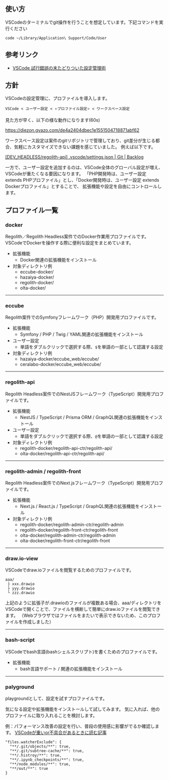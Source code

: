 ## 使い方

VSCodeのターミナルでgit操作を行うことを想定しています。下記コマンドを実行ください

```
code ~/Library/Application\ Support/Code/User
```

## 参考リンク

- [VSCode 試行錯誤の末たどりついた設定管理術](https://zenn.dev/hacobell_dev/articles/52b383c05ab408)

## 方針

VSCodeの設定管理に、プロファイルを導入します。

`VSCode < ユーザー設定 < ⭐️プロファイル設定⭐️ < ワークスペース設定`

見た方が早く、以下の様な動作になります(60s)

https://diezon.gyazo.com/de4a2404dbec1e1551504718871abf62

ワークスペース設定は案件のgitリポジトリで管理しており、git差分が生じる都合、気軽にカスタマイズできない課題を感じていました。
例えば以下です。

[[DEV_HEADLESS/regolith-api] .vscode/settings.json | Git | Backlog](https://diezon.backlog.com/git/DEV_HEADLESS/regolith-api/blob/main/.vscode/settings.json)

一方で、ユーザー設定を追加するのは、VSCode全体のグローバル設定が増え、VSCodeが重たくなる要因になります。
「PHP開発時は、ユーザー設定 extends PHPプロファイル」とし、「Docker開発時は、ユーザー設定 extends Dockerプロファイル」とすることで、
拡張機能や設定を自由にコントロールします。

## プロファイル一覧

### docker
Regolith／Regolith Headless案件でのDocker作業用プロファイルです。
VSCodeでDockerを操作する際に便利な設定をまとめています。

- 拡張機能
  - Docker関連の拡張機能をインストール
- 対象ディレクトリ例
  - eccube-docker/
  - hazaiya-docker/
  - regolith-docker/
  - olta-docker/

---
### eccube
Regolith案件でのSymfonyフレームワーク（PHP）開発用プロファイルです。

- 拡張機能
  - Symfony / PHP / Twig / YAML関連の拡張機能をインストール
- ユーザー設定
  - 単語をダブルクリックで選択する際、`$`を単語の一部として認識する設定
- 対象ディレクトリ例
  - hazaiya-docker/eccube_web/eccube/
  - ceralabo-docker/eccube_web/eccube/

---
### regolith-api
Regolith Headless案件でのNestJSフレームワーク（TypeScript）開発用プロファイルです。

- 拡張機能
  - NestJS / TypeScript / Prisma ORM / GraphQL関連の拡張機能をインストール
- ユーザー設定
  - 単語をダブルクリックで選択する際、`@`を単語の一部として認識する設定
- 対象ディレクトリ例
  - regolith-docker/regolith-api-ctr/regolith-api/
  - olta-docker/regolith-api-ctr/regolith-api/

---
### regolith-admin / regolith-front
Regolith Headless案件でのNext.jsフレームワーク（TypeScript）開発用プロファイルです。

- 拡張機能
  - Next.js / React.js / TypeScript / GraphQL関連の拡張機能をインストール
- 対象ディレクトリ例
  - regolith-docker/regolith-admin-ctr/regolith-admin
  - regolith-docker/regolith-front-ctr/regolith-front
  - olta-docker/regolith-admin-ctr/regolith-admin
  - olta-docker/regolith-front-ctr/regolith-front

---
### draw.io-view
VSCodeでdraw.ioファイルを閲覧するためのプロファイルです。

```
aaa/
 ├ xxx.drawio
 ├ yyy.drawio
 └ zzz.drawio
```

上記のように拡張子が.drawioのファイルが複数ある場合、aaa/ディレクトリをVSCodeで開くことで、ファイルを横断して簡単にdraw.ioファイルを閲覧できます。
（Webブラウザではファイルをまたいで表示できないため、このプロファイルを作成しました）

---
### bash-script
VSCodeでbash言語(bashシェルスクリプト)を書くためのプロファイルです。

- 拡張機能
  - bash言語サポート / 関連の拡張機能をインストール

---
### palyground
playgroundとして、設定を試すプロファイルです。

気になる設定や拡張機能をインストールして試してみます。
気に入れば、他のプロファイルに取り入れることを検討します。

例：パフォーマンス改善の設定を行い、普段の使用感に影響がでるか確認します。
[VSCodeが重いor不具合があるときに読む記事](https://qiita.com/osorezugoing/items/3a2ab8363cf41a2e245f)

```
"files.watcherExclude": {
  "**/.git/objects/**": true,
  "**/.git/subtree-cache/**": true,
  "**/.histroy/**": true,
  "**/.ipynb_checkpoints/**": true,
  "**/node_modules/**": true,
  "**/out/**": true
}
```